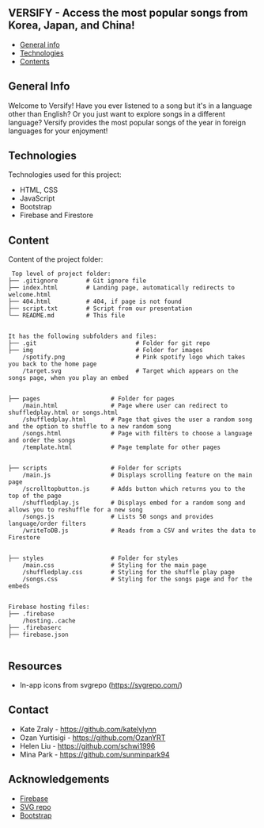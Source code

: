 ## VERSIFY - Access the most popular songs from Korea, Japan, and China!

* [General info](#general-info)
* [Technologies](#technologies)
* [Contents](#content)


## General Info
Welcome to Versify! Have you ever listened to a song but it's in a language other than English? Or you just want to explore songs in a different language? Versify provides the most popular songs of the year in foreign languages for your enjoyment!
	
## Technologies
Technologies used for this project:
* HTML, CSS
* JavaScript
* Bootstrap 
* Firebase and Firestore
	
## Content
Content of the project folder:

```
 Top level of project folder: 
├── .gitignore        # Git ignore file
├── index.html        # Landing page, automatically redirects to welcome.html
├── 404.html          # 404, if page is not found
├── script.txt        # Script from our presentation
└── README.md         # This file


It has the following subfolders and files:
├── .git                            # Folder for git repo
├── img                             # Folder for images
    /spotify.png                    # Pink spotify logo which takes you back to the home page
    /target.svg                     # Target which appears on the songs page, when you play an embed


├── pages                    # Folder for pages
    /main.html               # Page where user can redirect to shuffledplay.html or songs.html
    /shuffledplay.html       # Page that gives the user a random song and the option to shuffle to a new random song
    /songs.html              # Page with filters to choose a language and order the songs
    /template.html           # Page template for other pages


├── scripts                  # Folder for scripts
    /main.js                 # Displays scrolling feature on the main page
    /scrolltopbutton.js      # Adds button which returns you to the top of the page
    /shuffledplay.js         # Displays embed for a random song and allows you to reshuffle for a new song
    /songs.js                # Lists 50 songs and provides language/order filters
    /writeToDB.js            # Reads from a CSV and writes the data to Firestore


├── styles                   # Folder for styles
    /main.css                # Styling for the main page
    /shuffledplay.css        # Styling for the shuffle play page
    /songs.css               # Styling for the songs page and for the embeds


Firebase hosting files: 
├── .firebase
	/hosting..cache
├── .firebaserc
├── firebase.json


```

## Resources
- In-app icons from svgrepo (https://svgrepo.com/)

## Contact 
* Kate Zraly - https://github.com/katelylynn
* Ozan Yurtisigi - https://github.com/OzanYRT
* Helen Liu - https://github.com/schwi1996
* Mina Park - https://github.com/sunminpark94

## Acknowledgements 
* <a href="https://firebase.google.com/">Firebase</a>
* <a href="https://svgrepo.com/">SVG repo</a> 
* <a href="https://getbootstrap.com/">Bootstrap</a>

